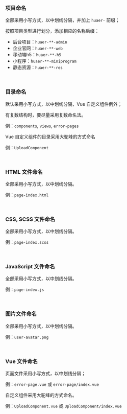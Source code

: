 ### 项目命名

全部采用小写方式，以中划线分隔，并加上 `huaer-` 前缀；

按照项目类型进行划分，添加相应的名称后缀：

- 后台项目：`huaer-**-admin`
- 企业官网：`huaer-**-web`
- 移动端h5：`huaer-**-h5`
- 小程序：`huaer-**-miniprogram`
- 静态资源：`huaer-**-res`

<br/>

### 目录命名

默认采用小写方式，以中划线分隔，Vue 自定义组件例外；

有复数结构时，要尽量采用复数命名法。

例：`components`, `views`, `error-pages`

Vue 自定义组件的目录采用大驼峰的方式命名

例：`UploadComponent`

<br/>

### HTML 文件命名

全部采用小写方式，以中划线分隔。

例：`page-index.html`

<br/>

### CSS, SCSS 文件命名

全部采用小写方式，以中划线分隔。

例：`page-index.scss`

<br/>

### JavaScript 文件命名

全部采用小写方式，以中划线分隔。

例：`page-index.js`

<br/>

### 图片文件命名

全部采用小写方式，以中划线分隔。

例：`user-avatar.png`

<br/>

### Vue 文件命名

页面文件采用小写方式，以中划线分隔；

例：`error-page.vue` 或 `error-page/index.vue`

自定义组件采用大驼峰的方式命名。

例：`UploadComponent.vue` 或 `UploadComponent/index.vue`